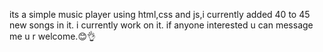 its a simple music player using html,css and js,i currently added 40 to 45 new songs in it.
i currently work on it.
if anyone interested u can message me u r welcome.😊👌
